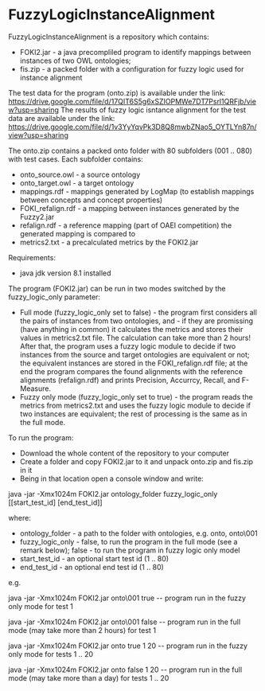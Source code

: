 # FuzzyLogicInstanceAlignment

FuzzyLogicInstanceAlignment is a repository which contains:
- FOKI2.jar - a java precompliled program to identify mappings between instances of two OWL ontologies;
- fis.zip - a packed folder with a configuration for fuzzy logic used for instance alignment

The test data for the program (onto.zip) is available under the link:
https://drive.google.com/file/d/17QIT6S5g6xSZIOPMWe7DT7Psrl1QRFjb/view?usp=sharing
The results of fuzzy logic isntance alignment for the test data are available under the link:
https://drive.google.com/file/d/1v3YyYqvPk3D8Q8mwbZNao5_OYTLYn87n/view?usp=sharing

The onto.zip contains a packed onto folder with 80 subfolders (001 .. 080) with test cases.
Each subfolder contains:
- onto_source.owl - a source ontology
- onto_target.owl - a target ontology
- mappings.rdf - mappings generated by LogMap (to establish mappings between concepts and concept properties)
- FOKI_refalign.rdf - a mapping between instances generated by the Fuzzy2.jar 
- refalign.rdf - a reference mapping (part of OAEI competition) the generated mapping is compared to
- metrics2.txt - a precalculated metrics by the FOKI2.jar

Requirements:
- java jdk version 8.1 installed

The program (FOKI2.jar) can be run in two modes switched by the fuzzy_logic_only parameter:
- Full mode (fuzzy_logic_only set to false) - the program first considers all the pairs of instances from two ontologies, and - if they are promissing (have anything in common) it calculates the metrics and stores their values in metrics2.txt file. The calculation can take more than 2 hours! After that, the program uses a fuzzy logic module to decide if two instances from the source and target ontologies are equivalent or not; the equivalent instances are stored in the FOKI_refalign.rdf file; at the end the program compares the found alignments with the reference alignments (refalign.rdf) and prints Precision, Accurrcy, Recall, and F-Measure. 
 - Fuzzy only mode (fuzzy_logic_only set to true) - the program reads the metrics from metrics2.txt and uses the fuzzy logic module to decide if two instances are equivalent; the rest of processing is the same as in the full mode.

To run the program:
- Download the whole content of the repository to your computer
- Create a folder and copy FOKI2.jar to it and unpack onto.zip and fis.zip in it
- Being in that location open a console window and write:

java -jar -Xmx1024m FOKI2.jar ontology_folder fuzzy_logic_only [[start_test_id] [end_test_id]]

where:
- ontology_folder - a path to the folder with ontologies, e.g. onto, onto\001
- fuzzy_logic_only - false, to run the program in the full mode (see a remark below); false - to run the program in fuzzy logic only model
- start_test_id - an optional start test id (1 .. 80)
- end_test_id - an optional end test id (1 .. 80)

e.g.

java -jar -Xmx1024m FOKI2.jar onto\001 true    -- program run in the fuzzy only mode for test 1

java -jar -Xmx1024m FOKI2.jar onto\001 false   -- program run in the full mode (may take more than 2 hours) for test 1

java -jar -Xmx1024m FOKI2.jar onto true 1 20   -- program run in the fuzzy only mode for tests 1 .. 20

java -jar -Xmx1024m FOKI2.jar onto false 1 20  -- program run in the full mode (may take more than a day) for tests 1 .. 20
